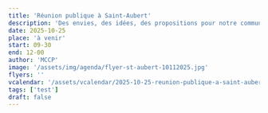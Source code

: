 ```yaml
---
title: 'Réunion publique à Saint-Aubert'
description: 'Des envies, des idées, des propositions pour notre commune ? Discutons-en !'
date: 2025-10-25
place: 'à venir'
start: 09-30
end: 12-00
author: 'MCCP'
image: '/assets/img/agenda/flyer-st-aubert-10112025.jpg'
flyers: ''
vcalendar: '/assets/vcalendar/2025-10-25-reunion-publique-a-saint-aubert.ics'
tags: ['test']
draft: false
---
```

